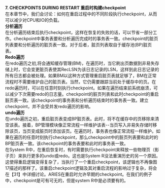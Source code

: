 **7. CHECKPOINTS DURING RESTART 重启时构建checkpoint**  
在本章节中，我们会讨论：如何在重启过程中的不同阶段执行checkpoint，从而可以减少对CPU和IO的负载。  
**分析遍历**  
在分析遍历结束后执行checkpoint，这样在恢复的失败的话，可以节省一部分工作。checkpoint中事务表要和分析遍历完成时的事务表一致。checkpoint的脏页列表要和分析遍历的脏页表一致。对于后者，脏页列表取自于缓存池(BP)脏页表。  
**Redo遍历**  
在redo遍历之初,将会通知缓存管理(BM)，在遍历时，当它刷出页数据到非易失存储上时，它会变更脏页表使其RecLSN为该日志记录的LSN，这样到此日志记录的所有日志都会被处理。如果BM以这种方式管理重启脏页表就足够了，BM在正常流程时不需要维护自己的脏页表。当然，它仍需要跟踪当前处于缓存中的页。在redo遍历时，可以在任意时刻执行checkpoint。如果在遍历结束前系统崩溃，可以减少下次需要redo的日志量。checkpoint的脏页列表和此时checkpoint的重启脏页表一致。该checkpoint的事务表和分析遍历结束时的事务表一致。建立checkpoint，并不会受并发redo遍历的影响。  
**undo遍历**  
在undo遍历之初，重启脏页表变成BP脏页表。此时，将不在缓存中的页移除来清空该表。接着，BP管理模块像正常流程一样维护该表--当页写入非易失存储时移除该页，当页变成脏页时添加该页。在遍历时，事务表也像正常流程一样维护。如果在遍历的任意时刻执行checkpoint，那么checkpoint中的脏页列表要和此时的BP脏页表一致。该checkpoint的事务表要和此时的事务表一致。  
在System R中，在重启恢复时，有时需要执行checkpoint来释放一些物理页（影子页）来执行更多的undo或redo。这也是System R没法重演历史的另一个原因。这使得重启逻辑变得复杂了，当执行了一个重启checkpoint，该逻辑也不再像图17描述的那样了。该重启checkpoint逻辑及其对重启流程的影响过于复杂，将会在【31】中详细讨论。ARIES在重启时允许早期的checkpoint。在我们的例子中，checkpoint是可有可无的，但是system R中是必须要有的。